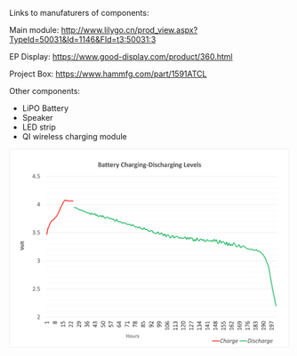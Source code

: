 Links to manufaturers of components:

Main module: http://www.lilygo.cn/prod_view.aspx?TypeId=50031&Id=1146&FId=t3:50031:3

EP Display: https://www.good-display.com/product/360.html

Project Box: https://www.hammfg.com/part/1591ATCL

Other components:

- LiPO Battery
- Speaker 
- LED strip
- QI wireless charging module


![Battery Discharge curve](batery_charge_levels_100h.png)

